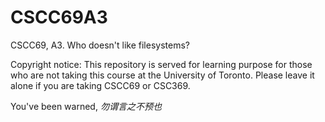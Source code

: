 # CSCC69A3
CSCC69, A3. Who doesn't like filesystems?

Copyright notice: This repository is served for learning purpose for those who are not taking this course at the University of Toronto. Please leave it alone if you are taking CSCC69 or CSC369.

You've been warned, _勿谓言之不预也_
